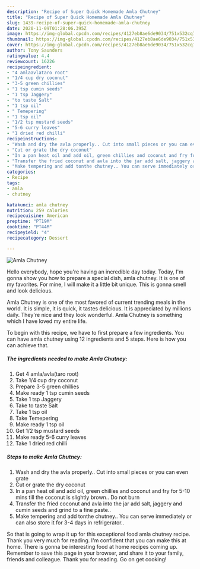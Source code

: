```yaml
---
description: "Recipe of Super Quick Homemade Amla Chutney"
title: "Recipe of Super Quick Homemade Amla Chutney"
slug: 1439-recipe-of-super-quick-homemade-amla-chutney
date: 2020-11-09T01:28:06.395Z
image: https://img-global.cpcdn.com/recipes/4127eb8ae6de9034/751x532cq70/amla-chutney-recipe-main-photo.jpg
thumbnail: https://img-global.cpcdn.com/recipes/4127eb8ae6de9034/751x532cq70/amla-chutney-recipe-main-photo.jpg
cover: https://img-global.cpcdn.com/recipes/4127eb8ae6de9034/751x532cq70/amla-chutney-recipe-main-photo.jpg
author: Tony Saunders
ratingvalue: 4.4
reviewcount: 16226
recipeingredient:
- "4 amlaavlataro root"
- "1/4 cup dry coconut"
- "3-5 green chillies"
- "1 tsp cumin seeds"
- "1 tsp Jaggery"
- "to taste Salt"
- "1 tsp oil"
- " Temepering"
- "1 tsp oil"
- "1/2 tsp mustard seeds"
- "5-6 curry leaves"
- "1 dried red chilli"
recipeinstructions:
- "Wash and dry the avla properly.. Cut into small pieces or you can even grate"
- "Cut or grate the dry coconut"
- "In a pan heat oil and add oil, green chillies and coconut and fry for 5-10 mins till the coconut is slightly brown.. Do not burn"
- "Transfer the fried coconut and avla into the jar add salt, jaggery and cumin seeds and grind to a fine paste.."
- "Make tempering and add tonthe chutney.. You can serve immediately or can also store it for 3-4 days in refrigerator.."
categories:
- Recipe
tags:
- amla
- chutney

katakunci: amla chutney 
nutrition: 259 calories
recipecuisine: American
preptime: "PT19M"
cooktime: "PT44M"
recipeyield: "4"
recipecategory: Dessert

---
```



![Amla Chutney](https://img-global.cpcdn.com/recipes/4127eb8ae6de9034/751x532cq70/amla-chutney-recipe-main-photo.jpg)

Hello everybody, hope you're having an incredible day today. Today, I'm gonna show you how to prepare a special dish, amla chutney. It is one of my favorites. For mine, I will make it a little bit unique. This is gonna smell and look delicious.



Amla Chutney is one of the most favored of current trending meals in the world. It is simple, it is quick, it tastes delicious. It is appreciated by millions daily. They're nice and they look wonderful. Amla Chutney is something which I have loved my entire life.


To begin with this recipe, we have to first prepare a few ingredients. You can have amla chutney using 12 ingredients and 5 steps. Here is how you can achieve that.

<!--inarticleads1-->

##### The ingredients needed to make Amla Chutney:

1. Get 4 amla/avla(taro root)
1. Take 1/4 cup dry coconut
1. Prepare 3-5 green chillies
1. Make ready 1 tsp cumin seeds
1. Take 1 tsp Jaggery
1. Take to taste Salt
1. Take 1 tsp oil
1. Take  Temepering
1. Make ready 1 tsp oil
1. Get 1/2 tsp mustard seeds
1. Make ready 5-6 curry leaves
1. Take 1 dried red chilli




<!--inarticleads2-->

##### Steps to make Amla Chutney:

1. Wash and dry the avla properly.. Cut into small pieces or you can even grate
1. Cut or grate the dry coconut
1. In a pan heat oil and add oil, green chillies and coconut and fry for 5-10 mins till the coconut is slightly brown.. Do not burn
1. Transfer the fried coconut and avla into the jar add salt, jaggery and cumin seeds and grind to a fine paste..
1. Make tempering and add tonthe chutney.. You can serve immediately or can also store it for 3-4 days in refrigerator..




So that is going to wrap it up for this exceptional food amla chutney recipe. Thank you very much for reading. I'm confident that you can make this at home. There is gonna be interesting food at home recipes coming up. Remember to save this page in your browser, and share it to your family, friends and colleague. Thank you for reading. Go on get cooking!
